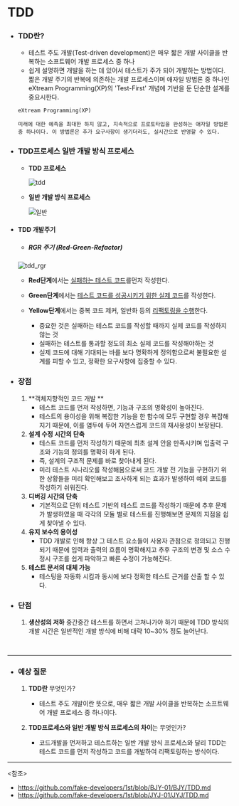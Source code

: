 
# TDD



- ### TDD란?

	- 테스트 주도 개발(Test-driven development)은 매우 짧은 개발 사이클을 반복하는 소프트웨어 개발 프로세스 중 하나
	-  쉽게 설명하면 개발을 하는 데 있어서 테스트가 주가 되어 개발하는 방법이다. 짧은 개발 주기의 반복에 의존하는 개발 프로세스이며 애자일 방법론 중 하나인 eXtream Programming(XP)의 'Test-First' 개념에 기반을 둔 단순한 설계를 중요시한다.

    ~~~
    eXtream Programming(XP)

    미래에 대한 예측을 최대한 하지 않고, 지속적으로 프로토타입을 완성하는 애자일 방법론 중 하나이다. 이 방법론은 추가 요구사항이 생기더라도, 실시간으로 반영할 수 있다.
    ~~~



- ### TDD프로세스 일반 개발 방식 프로세스

  - **TDD 프로세스**

    ![tdd](https://user-images.githubusercontent.com/58902042/104119251-830cdc00-5371-11eb-81a6-5f49c4ea5b4a.png)

  - **일반 개발 방식 프로세스**

    ![일반](https://user-images.githubusercontent.com/58902042/104119253-87d19000-5371-11eb-90e2-34d8620c5670.png)

- #### TDD 개발주기

  - ##### RGR 주기 (Red-Green-Refactor) 

  ![tdd_rgr](https://user-images.githubusercontent.com/61674527/103727097-c1c32f00-501d-11eb-9ef2-2133689fc23a.jpg)

  * **Red단계**에서는 <u>실패하는 테스트 코드</u>를먼저 작성한다.

  * **Green단계**에서는 <u>테스트 코드를 성공시키기 위한 실제 코드</u>를 작성한다.
  * **Yellow단계**에서는 중복 코드 제커, 일반화 등의 <u>리팩토링을 수행</u>한다.

    - 중요한 것은 실패하는 테스트 코드를 작성할 때까지 실제 코드를 작성하지 않는 것
    - 실패하는 테스트를 통과할 정도의 최소 실제 코드를 작성해야하는 것
    - 실제 코드에 대해 기대되는 바를 보다 명확하게 정의함으로써 불필요한 설계를 피할 수 있고, 정확한 요구사항에 집중할 수 있다.



* ### 장점

    1. **객체지향적인 코드 개발 ** 
       - 테스트 코드를 먼저 작성하면, 기능과 구조의 명확성이 높아진다.
       - 테스트의 용이성을 위해 복잡한 기능을 한 함수에 모두 구현할 경우 복잡해지기 때문에, 이를 염두에 두어 자연스럽게 코드의 재사용성이 보장된다.
    2. **설계 수정 시간의 단축**
       - 테스트 코드를 먼저 작성하기 때문에 최초 설계 안을 만족시키며 입출력 구조와 기능의 정의를 명확히 하게 된다.
       - 즉, 설계의 구조적 문제를 바로 찾아내게 된다. 
       - 미리 테스트 시나리오를 작성해봄으로써 코드 개발 전 기능을 구현하기 위한 상황들을 미리 확인해보고 조사하게 되는 효과가 발생하여 예외 코드를 작성하기 쉬워진다.
    3. **디버깅 시간의 단축**
       - 기본적으로 단위 테스트 기반의 테스트 코드를 작성하기 때문에 추후 문제가 발생하였을 때 각각의 모듈 별로 테스트를 진행해보면 문제의 지점을 쉽게 찾아낼 수 있다.
    4. **유지 보수의 용이성**
       - TDD 개발로 인해 항상 그 테스트 요소들이 사용자 관점으로 정의되고 진행되기 때문에 입력과 출력의 흐름이 명확해지고 추후 구조의 변경 및 소스 수정시 구조를 쉽게 파악하고 빠른 수정이 가능해진다.
    5. **테스트 문서의 대체 가능**
       - 테스팅을 자동화 시킴과 동시에 보다 정확한 테스트 근거를 산출 할 수 있다.

* ### 단점

    1. **생산성의 저하**
       중간중간 테스트를 하면서 고쳐나가야 하기 때문에 TDD 방식의 개발 시간은 일반적인 개발 방식에 비해 대략 10~30% 정도 늘어난다.

<br>

----------

- ### 예상 질문

  1. **TDD란** 무엇인가?
     - 테스트 주도 개발이란 뜻으로, 매우 짧은 개발 사이클을 반복하는 소프트웨어 개발 프로세스 중 하나이다.

  2. **TDD프로세스와 일반 개발 방식 프로세스의 차이**는 무엇인가?
     - 코드개발을 먼저하고 테스트하는 일반 개발 방식 프로세스와 달리 TDD는 테스트 코드를 먼저 작성하고 코드를 개발하여 리팩토링하는 방식이다.



-----------

<참조>

- <https://github.com/fake-developers/1st/blob/BJY-01/BJY/TDD.md>
- <https://github.com/fake-developers/1st/blob/JYJ-01/JYJ/TDD.md>